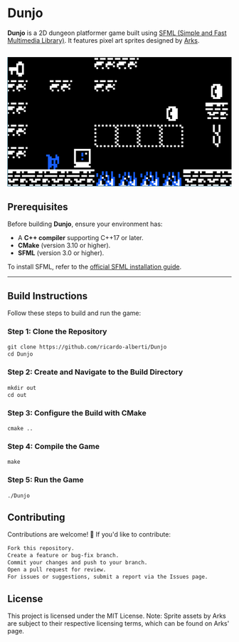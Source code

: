 # Dunjo

**Dunjo** is a 2D dungeon platformer game built using [SFML (Simple and Fast Multimedia Library)](https://www.sfml-dev.org/). It features pixel art sprites designed by [Arks](https://arks.itch.io/dungeon-platform-tileset).

![image](dunjo.png)
---

## Prerequisites

Before building **Dunjo**, ensure your environment has:

- A **C++ compiler** supporting C++17 or later.
- **CMake** (version 3.10 or higher).
- **SFML** (version 3.0 or higher).  

To install SFML, refer to the [official SFML installation guide](https://www.sfml-dev.org/tutorials/2.5/).

---

## Build Instructions

Follow these steps to build and run the game:

### Step 1: Clone the Repository

```
git clone https://github.com/ricardo-alberti/Dunjo
cd Dunjo
```
### Step 2: Create and Navigate to the Build Directory
```
mkdir out
cd out
```
### Step 3: Configure the Build with CMake
```
cmake ..
```
### Step 4: Compile the Game
```
make
```
### Step 5: Run the Game
```
./Dunjo
```

## Contributing

Contributions are welcome! 🎉 If you'd like to contribute:

    Fork this repository.
    Create a feature or bug-fix branch.
    Commit your changes and push to your branch.
    Open a pull request for review.
    For issues or suggestions, submit a report via the Issues page.

## License

This project is licensed under the MIT License.
Note: Sprite assets by Arks are subject to their respective licensing terms, which can be found on Arks' page.
